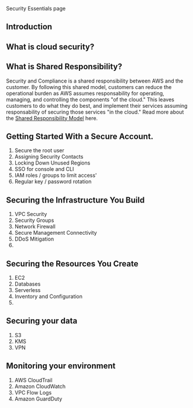 Security Essentials page

## Introduction

## What is cloud security?

## What is Shared Responsibility?
Security and Compliance is a shared responsibility between AWS and the customer. By following this shared model, customers can reduce the operational burden as AWS assumes responsability for operating, managing, and controlling the components "of the cloud."  This leaves customers to do what they do best, and implement their services assuming responsability of securing those services "in the cloud."
Read more about the [Shared Responsibility Model](_https://aws.amazon.com/compliance/shared-responsibility-model/_) here.

## Getting Started With a Secure Account.

1. Secure the root user
2. Assigning Security Contacts
3. Locking Down Unused Regions
4. SSO for console and CLI
5. IAM roles / groups to limit access'
6. Regular key / password rotation

## Securing the Infrastructure You Build

1. VPC Security
2. Security Groups
3. Network Firewall
4. Secure Management Connectivity
5. DDoS Mitigation
6. 

## Securing the Resources You Create

1. EC2
2. Databases
3. Serverless
4. Inventory and Configuration
5. 

## Securing your data

1. S3
2. KMS
3. VPN

## Monitoring your environment

1. AWS CloudTrail
2. Amazon CloudWatch
3. VPC Flow Logs
4. Amazon GuardDuty






